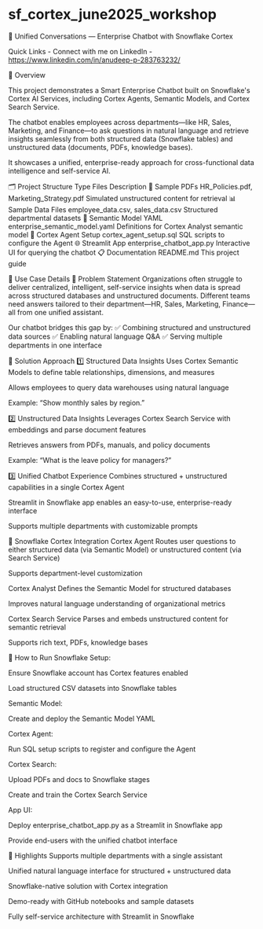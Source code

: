 # sf_cortex_june2025_workshop

🤖 Unified Conversations — Enterprise Chatbot with Snowflake Cortex

Quick Links -
Connect with me on LinkedIn - https://www.linkedin.com/in/anudeep-p-283763232/

📖 Overview

This project demonstrates a Smart Enterprise Chatbot built on Snowflake's Cortex AI Services, including Cortex Agents, Semantic Models, and Cortex Search Service.

The chatbot enables employees across departments—like HR, Sales, Marketing, and Finance—to ask questions in natural language and retrieve insights seamlessly from both structured data (Snowflake tables) and unstructured data (documents, PDFs, knowledge bases).

It showcases a unified, enterprise-ready approach for cross-functional data intelligence and self-service AI.

🗂️ Project Structure
Type	Files	Description
📄 Sample PDFs	HR_Policies.pdf, Marketing_Strategy.pdf	Simulated unstructured content for retrieval
📊 Sample Data Files	employee_data.csv, sales_data.csv	Structured departmental datasets
🧐 Semantic Model YAML	enterprise_semantic_model.yaml	Definitions for Cortex Analyst semantic model
🧐 Cortex Agent Setup	cortex_agent_setup.sql	SQL scripts to configure the Agent
🌐 Streamlit App	enterprise_chatbot_app.py	Interactive UI for querying the chatbot
📋 Documentation	README.md	This project guide

🧬 Use Case Details
🌟 Problem Statement
Organizations often struggle to deliver centralized, intelligent, self-service insights when data is spread across structured databases and unstructured documents. Different teams need answers tailored to their department—HR, Sales, Marketing, Finance—all from one unified assistant.

Our chatbot bridges this gap by:
✅ Combining structured and unstructured data sources
✅ Enabling natural language Q&A
✅ Serving multiple departments in one interface

🧩 Solution Approach
1️⃣ Structured Data Insights
Uses Cortex Semantic Models to define table relationships, dimensions, and measures

Allows employees to query data warehouses using natural language

Example: “Show monthly sales by region.”

2️⃣ Unstructured Data Insights
Leverages Cortex Search Service with embeddings and parse document features

Retrieves answers from PDFs, manuals, and policy documents

Example: “What is the leave policy for managers?”

3️⃣ Unified Chatbot Experience
Combines structured + unstructured capabilities in a single Cortex Agent

Streamlit in Snowflake app enables an easy-to-use, enterprise-ready interface

Supports multiple departments with customizable prompts

🧬 Snowflake Cortex Integration
Cortex Agent
Routes user questions to either structured data (via Semantic Model) or unstructured content (via Search Service)

Supports department-level customization

Cortex Analyst
Defines the Semantic Model for structured databases

Improves natural language understanding of organizational metrics

Cortex Search Service
Parses and embeds unstructured content for semantic retrieval

Supports rich text, PDFs, knowledge bases

🚀 How to Run
Snowflake Setup:

Ensure Snowflake account has Cortex features enabled

Load structured CSV datasets into Snowflake tables

Semantic Model:

Create and deploy the Semantic Model YAML

Cortex Agent:

Run SQL setup scripts to register and configure the Agent

Cortex Search:

Upload PDFs and docs to Snowflake stages

Create and train the Cortex Search Service

App UI:

Deploy enterprise_chatbot_app.py as a Streamlit in Snowflake app

Provide end-users with the unified chatbot interface

🌟 Highlights
Supports multiple departments with a single assistant

Unified natural language interface for structured + unstructured data

Snowflake-native solution with Cortex integration

Demo-ready with GitHub notebooks and sample datasets

Fully self-service architecture with Streamlit in Snowflake
